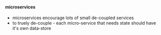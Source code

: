 #### microservices

 * microservices encourage lots of small de-coupled services
 * to truely de-couple - each micro-service that needs state should have it's own data-store